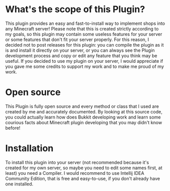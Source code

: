 # What's the scope of this Plugin?
This plugin provides an easy and fast-to-install way to implement shops into any Minecraft server! Please note that this is created strictly according to my goals, so this plugin may contain some useless features for your server or some features that don't fit your server properly. For this reason, I decided not to post releases for this plugin: you can compile the plugin as it is and install it directly on your server, or you can always see the Plugin development process and copy or edit any feature that you think may be useful. If you decided to use my plugin on your server, I would appreciate if you gave me some credits to support my work and to make me proud of my work.
# Open source
This Plugin is fully open source and every method or class that I used are created by me and accurately documented. By looking at this source code, you could actually learn how does Bukkit developing work and learn some courious facts about Minecraft plugin developing that you may didn't know before!
# Installation
To install this plugin into your server (not recommended because it's created for my own server, so maybe you need to edit some names first, at least) you need a Compiler. I would recommend to use Intellij IDEA Community Edition, that is free and easy-to-use, if you don't already have one installed.
